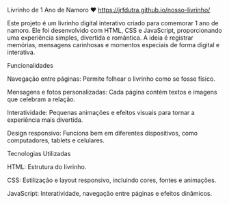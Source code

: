 Livrinho de 1 Ano de Namoro ❤️
https://jrfdutra.github.io/nosso-livrinho/

Este projeto é um livrinho digital interativo criado para comemorar 1 ano de namoro. Ele foi desenvolvido com HTML, CSS e JavaScript, proporcionando uma experiência simples, divertida e romântica. A ideia é registrar memórias, mensagens carinhosas e momentos especiais de forma digital e interativa.

Funcionalidades

Navegação entre páginas: Permite folhear o livrinho como se fosse físico.

Mensagens e fotos personalizadas: Cada página contém textos e imagens que celebram a relação.

Interatividade: Pequenas animações e efeitos visuais para tornar a experiência mais divertida.

Design responsivo: Funciona bem em diferentes dispositivos, como computadores, tablets e celulares.

Tecnologias Utilizadas

HTML: Estrutura do livrinho.

CSS: Estilização e layout responsivo, incluindo cores, fontes e animações.

JavaScript: Interatividade, navegação entre páginas e efeitos dinâmicos.
